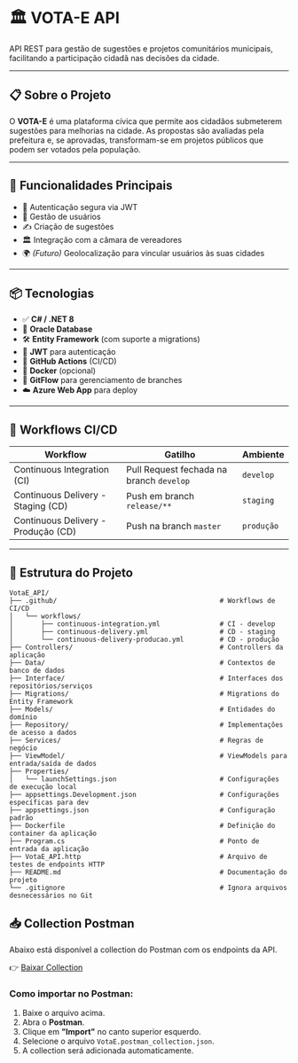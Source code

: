 # 🏛️ VOTA-E API

API REST para gestão de sugestões e projetos comunitários municipais, facilitando a participação cidadã nas decisões da cidade.

---

## 📋 Sobre o Projeto

O **VOTA-E** é uma plataforma cívica que permite aos cidadãos submeterem sugestões para melhorias na cidade. As propostas são avaliadas pela prefeitura e, se aprovadas, transformam-se em projetos públicos que podem ser votados pela população.

---

## 🚀 Funcionalidades Principais

- 🔐 Autenticação segura via JWT  
- 👥 Gestão de usuários  
- ✍️ Criação de sugestões  
- 🏛️ Integração com a câmara de vereadores  
- 🌍 *(Futuro)* Geolocalização para vincular usuários às suas cidades  

---

## 📦 Tecnologias

- ✅ **C# / .NET 8**
- 🧩 **Oracle Database**
- 🛠️ **Entity Framework** (com suporte a migrations)
- 🔐 **JWT** para autenticação
- 🔁 **GitHub Actions** (CI/CD)
- 🐳 **Docker** (opcional)
- 🌱 **GitFlow** para gerenciamento de branches
- ☁️ **Azure Web App** para deploy

---

## 🚀 Workflows CI/CD

| Workflow                           | Gatilho                                   | Ambiente   |
|------------------------------------|-------------------------------------------|------------|
| Continuous Integration (CI)        | Pull Request fechada na branch `develop`  | `develop`  |
| Continuous Delivery - Staging (CD) | Push em branch `release/**`               | `staging`  |
| Continuous Delivery - Produção (CD)| Push na branch `master`                   | `produção` |



---

## 📁 Estrutura do Projeto

```text
VotaE_API/
├── .github/                                         # Workflows de CI/CD
│   └── workflows/
│       ├── continuous-integration.yml               # CI - develop
│       ├── continuous-delivery.yml                  # CD - staging
│       └── continuous-delivery-producao.yml         # CD - produção
├── Controllers/                                     # Controllers da aplicação
├── Data/                                            # Contextos de banco de dados
├── Interface/                                       # Interfaces dos repositórios/serviços
├── Migrations/                                      # Migrations do Entity Framework
├── Models/                                          # Entidades do domínio
├── Repository/                                      # Implementações de acesso a dados
├── Services/                                        # Regras de negócio
├── ViewModel/                                       # ViewModels para entrada/saída de dados
├── Properties/
│   └── launchSettings.json                          # Configurações de execução local
├── appsettings.Development.json                     # Configurações específicas para dev
├── appsettings.json                                 # Configuração padrão
├── Dockerfile                                       # Definição do container da aplicação
├── Program.cs                                       # Ponto de entrada da aplicação
├── VotaE_API.http                                   # Arquivo de testes de endpoints HTTP
├── README.md                                        # Documentação do projeto
└── .gitignore                                       # Ignora arquivos desnecessários no Git
```

## 📥 Collection Postman

Abaixo está disponível a collection do Postman com os endpoints da API.

👉 [Baixar Collection](https://github.com/seu-usuario/seu-repositorio/blob/develop/VotaE_API/vota-e-postman/VotaE.postman_collection.json?raw=true)


### Como importar no Postman:

1. Baixe o arquivo acima.
2. Abra o **Postman**.
3. Clique em **"Import"** no canto superior esquerdo.
4. Selecione o arquivo `VotaE.postman_collection.json`.
5. A collection será adicionada automaticamente.
